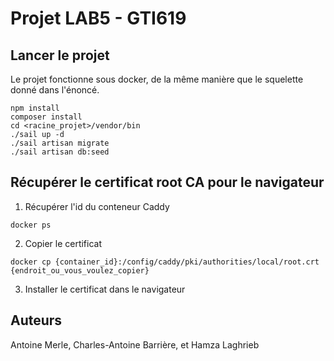 # Projet LAB5 - GTI619

## Lancer le projet

Le projet fonctionne sous docker, de la même manière que le squelette donné dans l'énoncé.

```shell
npm install
composer install
cd <racine_projet>/vendor/bin
./sail up -d
./sail artisan migrate
./sail artisan db:seed
```

## Récupérer le certificat root CA pour le navigateur

1) Récupérer l'id du conteneur Caddy
````shell
docker ps
````

2) Copier le certificat

````shell
docker cp {container_id}:/config/caddy/pki/authorities/local/root.crt {endroit_ou_vous_voulez_copier}
````

3) Installer le certificat dans le navigateur

## Auteurs

Antoine Merle,
Charles-Antoine Barrière,
et Hamza Laghrieb
